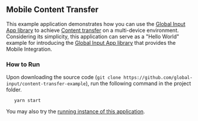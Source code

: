 ## Mobile Content Transfer
This example application demonstrates how you can use the [Global Input App library](https://github.com/global-input/global-input-react) to achieve [Content transfer](https://globalinput.co.uk/global-input-app/mobile-content-transfer) on a multi-device environment. Considering its simplicity, this application can serve as a "Hello World" example for introducing the [Global Input App library](https://github.com/global-input/global-input-react) that provides the Mobile Integration.

### How to Run
Upon downloading the source code (```git clone https://github.com/global-input/content-transfer-example```), run the following command in the project folder.
```
   yarn start
```

You may also try the [running instance of this application](https://globalinput.co.uk/global-input-app/content-transfer). 
   
